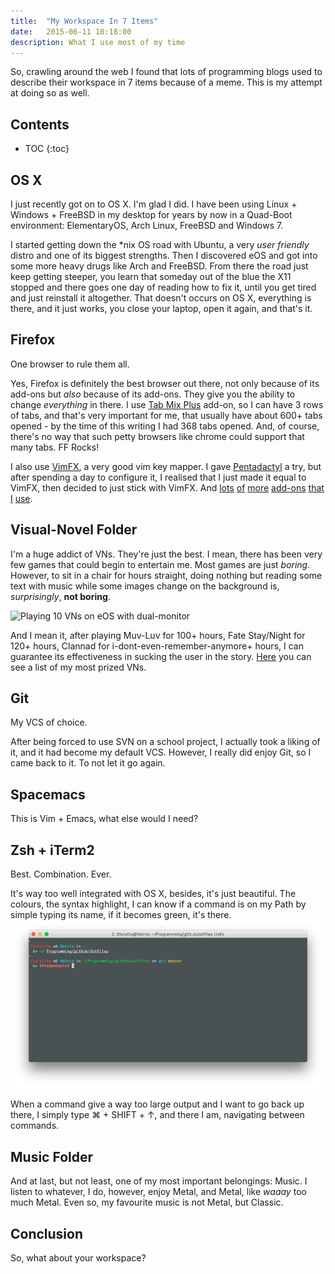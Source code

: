 ```yaml
---
title:  "My Workspace In 7 Items"
date:   2015-06-11 10:18:00
description: What I use most of my time
---
```


So, crawling around the web I found that lots of programming blogs used to describe their workspace in 7 items because of a meme. This is my attempt at doing so as well.


## Contents
* TOC
{:toc}


## OS X

I just recently got on to OS X. I'm glad I did. I have been using Linux + Windows + FreeBSD in my desktop for years by now in a Quad-Boot environment: ElementaryOS, Arch Linux, FreeBSD and Windows 7. 

I started getting down the \*nix OS road with Ubuntu, a very *user friendly* distro and one of its biggest strengths. Then I discovered eOS and got into some more heavy drugs like Arch and FreeBSD. From there the road just keep getting steeper, you learn that someday out of the blue the X11 stopped and there goes one day of reading how to fix it, until you get tired and just reinstall it altogether. That doesn't occurs on OS X, everything is there, and it just works, you close your laptop, open it again, and that's it.


## Firefox

One browser to rule them all. 

Yes, Firefox is definitely the best browser out there, not only because of its add-ons but *also* because of its add-ons. They give you the ability to change *everything* in there. I use [Tab Mix Plus](https://addons.mozilla.org/en-US/firefox/addon/tab-mix-plus/) add-on, so I can have 3 rows of tabs, and that's very important for me, that usually have about 600+ tabs opened - by the time of this writing I had 368 tabs opened. And, of course, there's no way that such petty browsers like chrome could support that many tabs. FF Rocks!

I also use [VimFX](https://addons.mozilla.org/en-US/firefox/addon/vimfx/), a very good vim key mapper. I gave [Pentadactyl](http://5digits.org/nightlies) a try, but after spending a day to configure it, I realised that I just made it equal to VimFX, then decided to just stick with VimFX. And [lots](https://addons.mozilla.org/en-US/firefox/addon/context-search-x/) [of](https://addons.mozilla.org/en-US/firefox/addon/downthemall/) [more](https://addons.mozilla.org/en-US/firefox/addon/greasemonkey/) [add-ons](https://addons.mozilla.org/en-US/firefox/addon/s3menu-wizard/) [that](https://addons.mozilla.org/en-US/firefox/addon/regex-find/) [I](https://addons.mozilla.org/en-US/firefox/addon/new-tab-tools/) [use](https://addons.mozilla.org/en-US/firefox/addon/twitter-app/).


## Visual-Novel Folder

I'm a huge addict of VNs. They're just the best. I mean, there has been very few games that could begin to entertain me. Most games are just *boring*. However, to sit in a chair for hours straight, doing nothing but reading some text with music while some images change on the background is, *surprisingly*, **not boring**.

![](http://i.imgur.com/SE8a8Rk.png "Playing 10 VNs on eOS with dual-monitor")

And I mean it, after playing Muv-Luv for 100+ hours, Fate Stay/Night for 120+ hours, Clannad for i-dont-even-remember-anymore+ hours, I can guarantee its effectiveness in sucking the user in the story. [Here](https://vndb.org/u48551/list?c=all;v=0;t=-1;o=d;s=vote) you can see a list of my most prized VNs.


## Git

My VCS of choice. 

After being forced to use SVN on a school project, I actually took a liking of it, and it had become my default VCS. However, I really did enjoy Git, so I came back to it. To not let it go again.


## Spacemacs

This is Vim + Emacs, what else would I need? 


## Zsh + iTerm2

Best. Combination. Ever.

It's way too well integrated with OS X, besides, it's just beautiful. The colours, the syntax highlight, I can know if a command is on my Path by simple typing its name, if it becomes green, it's there. 
![](/assets/images/Terminal.png "Also, look at that style. Such Beauty")

When a command give a way too large output and I want to go back up there, I simply type ⌘ + SHIFT + ↑, and there I am, navigating between commands.


## Music Folder

And at last, but not least, one of my most important belongings: Music. I listen to whatever, I do, however, enjoy Metal, and Metal, like *waaay* too much Metal. Even so, my favourite music is not Metal, but Classic.


## Conclusion

So, what about your workspace? 
